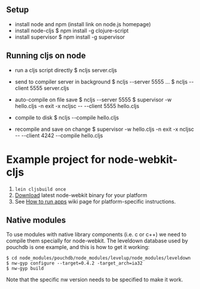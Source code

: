 ## Setup

* install node and npm (install link on node.js homepage)
* install node-cljs
    $ npm install -g clojure-script
* install supervisor
    $ npm install -g supervisor

## Running cljs on node

* run a cljs script directly
    $ ncljs server.cljs

* send to compiler server in background
    $ ncljs --server 5555
    ...
    $ ncljs --client 5555 server.cljs

* auto-compile on file save
    $ ncljs --server 5555
    $ supervisor -w hello.cljs -n exit -x ncljsc -- --client 5555 hello.cljs

* compile to disk
    $ ncljs --compile hello.cljs

* recompile and save on change
    $ supervisor -w hello.cljs -n exit -x ncljsc -- --client 4242 --compile hello.cljs

# Example project for node-webkit-cljs

1. `lein cljsbuild once`
2. [Download](https://github.com/rogerwang/node-webkit) latest node-webkit binary for your platform
3. See [How to run apps](https://github.com/rogerwang/node-webkit/wiki/How-to-run-apps) wiki page
   for platform-specific instructions.


## Native modules

To use modules with native library components (i.e. c or c++) we need to compile them specially for node-webkit.  The leveldown database used by pouchdb is one example, and this is how to get it working:

    $ cd node_modules/pouchdb/node_modules/levelup/node_modules/leveldown
    $ nw-gyp configure --target=0.4.2 -target_arch=ia32
    $ nw-gyp build

Note that the specific nw version needs to be specified to make it work.
